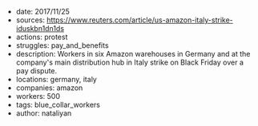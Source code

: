 - date: 2017/11/25
- sources: https://www.reuters.com/article/us-amazon-italy-strike-iduskbn1dn1ds
- actions: protest
- struggles: pay_and_benefits
- description: Workers in six Amazon warehouses in Germany and at the company's main distribution hub in Italy strike on Black Friday over a pay dispute.
- locations: germany, italy
- companies: amazon
- workers: 500
- tags: blue_collar_workers
- author: nataliyan
